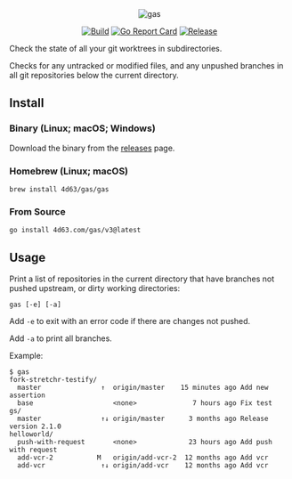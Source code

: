 <div align="center"><img alt="gas" src="README-gas.png" /></div>
<p align="center">
<a href="https://github.com/leighmcculloch/gas/actions"><img alt="Build" src="https://github.com/leighmcculloch/gas/workflows/build/badge.svg" /></a>
<a href="https://goreportcard.com/report/github.com/leighmcculloch/gas"><img alt="Go Report Card" src="https://goreportcard.com/badge/github.com/leighmcculloch/gas" /></a>
<a href="https://github.com/leighmcculloch/gas/releases/latest"><img alt="Release" src="https://img.shields.io/github/v/release/leighmcculloch/gas.svg" /></a>
</p>

Check the state of all your git worktrees in subdirectories.

Checks for any untracked or modified files, and any unpushed branches in all git repositories below the current directory.

## Install

### Binary (Linux; macOS; Windows)

Download the binary from the [releases][] page.

[releases]: https://github.com/leighmcculloch/gas/releases

### Homebrew (Linux; macOS)

```
brew install 4d63/gas/gas
```

### From Source

```
go install 4d63.com/gas/v3@latest
```

## Usage

Print a list of repositories in the current directory that have branches not
pushed upstream, or dirty working directories:

```
gas [-e] [-a]
```

Add `-e` to exit with an error code if there are changes not pushed.

Add `-a` to print all branches.

Example:

```
$ gas
fork-stretchr-testify/
  master               ↑  origin/master    15 minutes ago Add new assertion
  base                    <none>              7 hours ago Fix test
gs/
  master               ↑↓ origin/master      3 months ago Release version 2.1.0
helloworld/
  push-with-request       <none>             23 hours ago Add push with request
  add-vcr-2           M   origin/add-vcr-2  12 months ago Add vcr
  add-vcr              ↑↓ origin/add-vcr    12 months ago Add vcr
```
